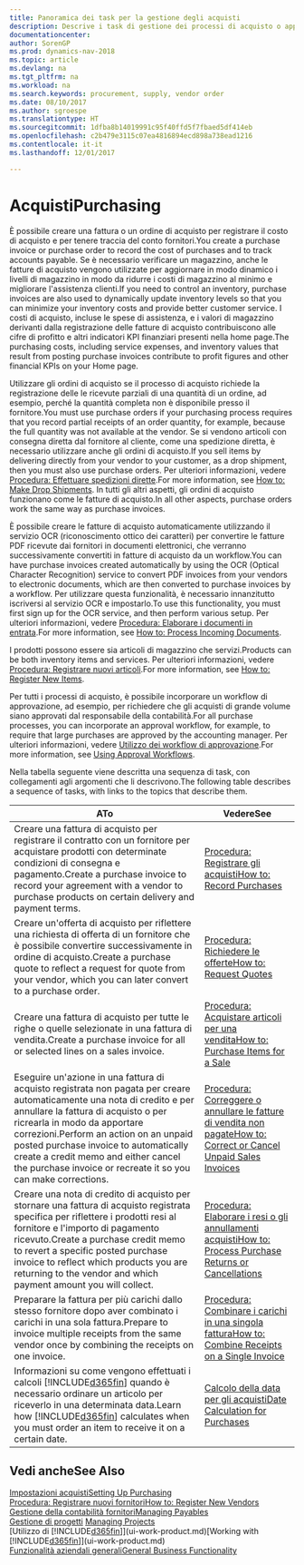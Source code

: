 ```yaml
---
title: Panoramica dei task per la gestione degli acquisti
description: Descrive i task di gestione dei processi di acquisto o approvvigionamento, incluso l'utilizzo delle fatture di acquisto e degli ordini di acquisto.
documentationcenter: 
author: SorenGP
ms.prod: dynamics-nav-2018
ms.topic: article
ms.devlang: na
ms.tgt_pltfrm: na
ms.workload: na
ms.search.keywords: procurement, supply, vendor order
ms.date: 08/10/2017
ms.author: sgroespe
ms.translationtype: HT
ms.sourcegitcommit: 1dfba8b14019991c95f40ffd5f7fbaed5df414eb
ms.openlocfilehash: c2b479e3115c07ea4816894ecd898a738ead1216
ms.contentlocale: it-it
ms.lasthandoff: 12/01/2017

---
```

# <a name="purchasing"></a><span data-ttu-id="bb84d-103">Acquisti</span><span class="sxs-lookup"><span data-stu-id="bb84d-103">Purchasing</span></span>
<span data-ttu-id="bb84d-104">È possibile creare una fattura o un ordine di acquisto per registrare il costo di acquisto e per tenere traccia del conto fornitori.</span><span class="sxs-lookup"><span data-stu-id="bb84d-104">You create a purchase invoice or purchase order to record the cost of purchases and to track accounts payable.</span></span> <span data-ttu-id="bb84d-105">Se è necessario verificare un magazzino, anche le fatture di acquisto vengono utilizzate per aggiornare in modo dinamico i livelli di magazzino in modo da ridurre i costi di magazzino al minimo e migliorare l'assistenza clienti.</span><span class="sxs-lookup"><span data-stu-id="bb84d-105">If you need to control an inventory, purchase invoices are also used to dynamically update inventory levels so that you can minimize your inventory costs and provide better customer service.</span></span> <span data-ttu-id="bb84d-106">I costi di acquisto, incluse le spese di assistenza, e i valori di magazzino derivanti dalla registrazione delle fatture di acquisto contribuiscono alle cifre di profitto e altri indicatori KPI finanziari presenti nella home page.</span><span class="sxs-lookup"><span data-stu-id="bb84d-106">The purchasing costs, including service expenses, and inventory values that result from posting purchase invoices contribute to profit figures and other financial KPIs on your Home page.</span></span>

<span data-ttu-id="bb84d-107">Utilizzare gli ordini di acquisto se il processo di acquisto richiede la registrazione delle le ricevute parziali di una quantità di un ordine, ad esempio, perché la quantità completa non è disponibile presso il fornitore.</span><span class="sxs-lookup"><span data-stu-id="bb84d-107">You must use purchase orders if your purchasing process requires that you record partial receipts of an order quantity, for example, because the full quantity was not available at the vendor.</span></span> <span data-ttu-id="bb84d-108">Se si vendono articoli con consegna diretta dal fornitore al cliente, come una spedizione diretta, è necessario utilizzare anche gli ordini di acquisto.</span><span class="sxs-lookup"><span data-stu-id="bb84d-108">If you sell items by delivering directly from your vendor to your customer, as a drop shipment, then you must also use purchase orders.</span></span> <span data-ttu-id="bb84d-109">Per ulteriori informazioni, vedere [Procedura: Effettuare spedizioni dirette](sales-how-drop-shipment.md).</span><span class="sxs-lookup"><span data-stu-id="bb84d-109">For more information, see [How to: Make Drop Shipments](sales-how-drop-shipment.md).</span></span> <span data-ttu-id="bb84d-110">In tutti gli altri aspetti, gli ordini di acquisto funzionano come le fatture di acquisto.</span><span class="sxs-lookup"><span data-stu-id="bb84d-110">In all other aspects, purchase orders work the same way as purchase invoices.</span></span>

<span data-ttu-id="bb84d-111">È possibile creare le fatture di acquisto automaticamente utilizzando il servizio OCR (riconoscimento ottico dei caratteri) per convertire le fatture PDF ricevute dai fornitori in documenti elettronici, che verranno successivamente convertiti in fatture di acquisto da un workflow.</span><span class="sxs-lookup"><span data-stu-id="bb84d-111">You can have purchase invoices created automatically by using the OCR (Optical Character Recognition) service to convert PDF invoices from your vendors to electronic documents, which are then converted to purchase invoices by a workflow.</span></span> <span data-ttu-id="bb84d-112">Per utilizzare questa funzionalità, è necessario innanzitutto iscriversi al servizio OCR e impostarlo.</span><span class="sxs-lookup"><span data-stu-id="bb84d-112">To use this functionality, you must first sign up for the OCR service, and then perform various setup.</span></span> <span data-ttu-id="bb84d-113">Per ulteriori informazioni, vedere [Procedura: Elaborare i documenti in entrata](across-process-income-documents.md).</span><span class="sxs-lookup"><span data-stu-id="bb84d-113">For more information, see [How to: Process Incoming Documents](across-process-income-documents.md).</span></span>      

<span data-ttu-id="bb84d-114">I prodotti possono essere sia articoli di magazzino che servizi.</span><span class="sxs-lookup"><span data-stu-id="bb84d-114">Products can be both inventory items and services.</span></span> <span data-ttu-id="bb84d-115">Per ulteriori informazioni, vedere [Procedura: Registrare nuovi articoli](inventory-how-register-new-items.md).</span><span class="sxs-lookup"><span data-stu-id="bb84d-115">For more information, see [How to: Register New Items](inventory-how-register-new-items.md).</span></span>

<span data-ttu-id="bb84d-116">Per tutti i processi di acquisto, è possibile incorporare un workflow di approvazione, ad esempio, per richiedere che gli acquisti di grande volume siano approvati dal responsabile della contabilità.</span><span class="sxs-lookup"><span data-stu-id="bb84d-116">For all purchase processes, you can incorporate an approval workflow, for example, to require that large purchases are approved by the accounting manager.</span></span> <span data-ttu-id="bb84d-117">Per ulteriori informazioni, vedere [Utilizzo dei workflow di approvazione](across-how-use-approval-workflows.md).</span><span class="sxs-lookup"><span data-stu-id="bb84d-117">For more information, see [Using Approval Workflows](across-how-use-approval-workflows.md).</span></span>

<span data-ttu-id="bb84d-118">Nella tabella seguente viene descritta una sequenza di task, con collegamenti agli argomenti che li descrivono.</span><span class="sxs-lookup"><span data-stu-id="bb84d-118">The following table describes a sequence of tasks, with links to the topics that describe them.</span></span>

| <span data-ttu-id="bb84d-119">A</span><span class="sxs-lookup"><span data-stu-id="bb84d-119">To</span></span> | <span data-ttu-id="bb84d-120">Vedere</span><span class="sxs-lookup"><span data-stu-id="bb84d-120">See</span></span> |
| --- | --- |
| <span data-ttu-id="bb84d-121">Creare una fattura di acquisto per registrare il contratto con un fornitore per acquistare prodotti con determinate condizioni di consegna e pagamento.</span><span class="sxs-lookup"><span data-stu-id="bb84d-121">Create a purchase invoice to record your agreement with a vendor to purchase products on certain delivery and payment terms.</span></span> |[<span data-ttu-id="bb84d-122">Procedura: Registrare gli acquisti</span><span class="sxs-lookup"><span data-stu-id="bb84d-122">How to: Record Purchases</span></span>](purchasing-how-record-purchases.md) |
|<span data-ttu-id="bb84d-123">Creare un'offerta di acquisto per riflettere una richiesta di offerta di un fornitore che è possibile convertire successivamente in ordine di acquisto.</span><span class="sxs-lookup"><span data-stu-id="bb84d-123">Create a purchase quote to reflect a request for quote from your vendor, which you can later convert to a purchase order.</span></span>|[<span data-ttu-id="bb84d-124">Procedura: Richiedere le offerte</span><span class="sxs-lookup"><span data-stu-id="bb84d-124">How to: Request Quotes</span></span>](purchasing-how-request-quotes.md)|
| <span data-ttu-id="bb84d-125">Creare una fattura di acquisto per tutte le righe o quelle selezionate in una fattura di vendita.</span><span class="sxs-lookup"><span data-stu-id="bb84d-125">Create a purchase invoice for all or selected lines on a sales invoice.</span></span> |[<span data-ttu-id="bb84d-126">Procedura: Acquistare articoli per una vendita</span><span class="sxs-lookup"><span data-stu-id="bb84d-126">How to: Purchase Items for a Sale</span></span>](purchasing-how-purchase-products-sale.md) |
| <span data-ttu-id="bb84d-127">Eseguire un'azione in una fattura di acquisto registrata non pagata per creare automaticamente una nota di credito e per annullare la fattura di acquisto o per ricrearla in modo da apportare correzioni.</span><span class="sxs-lookup"><span data-stu-id="bb84d-127">Perform an action on an unpaid posted purchase invoice to automatically create a credit memo and either cancel the purchase invoice or recreate it so you can make corrections.</span></span> |[<span data-ttu-id="bb84d-128">Procedura: Correggere o annullare le fatture di vendita non pagate</span><span class="sxs-lookup"><span data-stu-id="bb84d-128">How to: Correct or Cancel Unpaid Sales Invoices</span></span>](purchasing-how-correct-cancel-unpaid-purchase-invoices.md) |
| <span data-ttu-id="bb84d-129">Creare una nota di credito di acquisto per stornare una fattura di acquisto registrata specifica per riflettere i prodotti resi al fornitore e l'importo di pagamento ricevuto.</span><span class="sxs-lookup"><span data-stu-id="bb84d-129">Create a purchase credit memo to revert a specific posted purchase invoice to reflect which products you are returning to the vendor and which payment amount you will collect.</span></span> |[<span data-ttu-id="bb84d-130">Procedura: Elaborare i resi o gli annullamenti acquisti</span><span class="sxs-lookup"><span data-stu-id="bb84d-130">How to: Process Purchase Returns or Cancellations</span></span>](purchasing-how-register-new-vendors.md) |
|<span data-ttu-id="bb84d-131">Preparare la fattura per più carichi dallo stesso fornitore dopo aver combinato i carichi in una sola fattura.</span><span class="sxs-lookup"><span data-stu-id="bb84d-131">Prepare to invoice multiple receipts from the same vendor once by combining the receipts on one invoice.</span></span>|[<span data-ttu-id="bb84d-132">Procedura: Combinare i carichi in una singola fattura</span><span class="sxs-lookup"><span data-stu-id="bb84d-132">How to: Combine Receipts on a Single Invoice</span></span>](purchasing-how-to-combine-receipts.md)|
| <span data-ttu-id="bb84d-133">Informazioni su come vengono effettuati i calcoli [!INCLUDE[d365fin](includes/d365fin_md.md)] quando è necessario ordinare un articolo per riceverlo in una determinata data.</span><span class="sxs-lookup"><span data-stu-id="bb84d-133">Learn how [!INCLUDE[d365fin](includes/d365fin_md.md)] calculates when you must order an item to receive it on a certain date.</span></span>|[<span data-ttu-id="bb84d-134">Calcolo della data per gli acquisti</span><span class="sxs-lookup"><span data-stu-id="bb84d-134">Date Calculation for Purchases</span></span>](purchasing-date-calculation-for-purchases.md)|

## <a name="see-also"></a><span data-ttu-id="bb84d-135">Vedi anche</span><span class="sxs-lookup"><span data-stu-id="bb84d-135">See Also</span></span>
[<span data-ttu-id="bb84d-136">Impostazioni acquisti</span><span class="sxs-lookup"><span data-stu-id="bb84d-136">Setting Up Purchasing</span></span>](purchasing-setup-purchasing.md)  
[<span data-ttu-id="bb84d-137">Procedura: Registrare nuovi fornitori</span><span class="sxs-lookup"><span data-stu-id="bb84d-137">How to: Register New Vendors</span></span>](purchasing-how-register-new-vendors.md)  
[<span data-ttu-id="bb84d-138">Gestione della contabilità fornitori</span><span class="sxs-lookup"><span data-stu-id="bb84d-138">Managing Payables</span></span>](payables-manage-payables.md)  
<span data-ttu-id="bb84d-139">[Gestione di progetti](projects-manage-projects.md)  </span><span class="sxs-lookup"><span data-stu-id="bb84d-139">[Managing Projects](projects-manage-projects.md)  </span></span>  
<span data-ttu-id="bb84d-140">[Utilizzo di [!INCLUDE[d365fin](includes/d365fin_md.md)]](ui-work-product.md)</span><span class="sxs-lookup"><span data-stu-id="bb84d-140">[Working with [!INCLUDE[d365fin](includes/d365fin_md.md)]](ui-work-product.md)</span></span>  
[<span data-ttu-id="bb84d-141">Funzionalità aziendali generali</span><span class="sxs-lookup"><span data-stu-id="bb84d-141">General Business Functionality</span></span>](ui-across-business-areas.md)

## 

